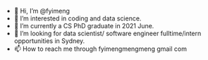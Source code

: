 - 👋 Hi, I’m @fyimeng
- 👀 I’m interested in coding and data science.
- 🌱 I’m currently a CS PhD graduate in 2021 June.
- 💞️ I’m looking for data scientist/ software engineer fulltime/intern opportunities in Sydney.
- 📫 How to reach me through fyimengmengmeng  gmail com 

<!---
fyimeng/fyimeng is a ✨ special ✨ repository because its `README.md` (this file) appears on your GitHub profile.
You can click the Preview link to take a look at your changes.
--->
